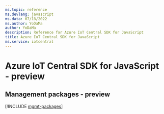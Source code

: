```yaml
---
ms.topic: reference
ms.devlang: javascript
ms.data: 07/18/2022
ms.author: YoDaMa
author: YoDaMa
description: Reference for Azure IoT Central SDK for JavaScript
title: Azure IoT Central SDK for JavaScript
ms.service: iotcentral
---
```

# Azure IoT Central SDK for JavaScript - preview

## Management packages - preview
[!INCLUDE [mgmt-packages](iot-central-mgmt-index.md)]
